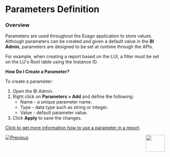 # Parameters Definition

### Overview

Parameters are used throughout the Exago application to store values. Although parameters can be created and given a default value in the **BI Admin**, parameters are designed to be set at runtime through the APIs. 

For example, when creating a report based on the LUI, a filter must be set on the LU's Root table using the Instance ID. 

**How Do I Create a Parameter?**

To create a parameter:

1. Open the BI Admin.
2. Right click on **Parameters > Add** and define the following:
   - Name - a unique parameter name.
   - Type - data type such as string or integer.
   - Value - default parameter value.
3. Click **Apply** to save the changes.

[Click to get more information how to use a parameter in a report](05_report_creation_guidelines.md).



[![Previous](/articles/images/Previous.png)](03_Metadata_Setup.md)[<img align="right" width="60" height="54" src="/articles/images/Next.png">](05_report_creation_guidelines.md)

